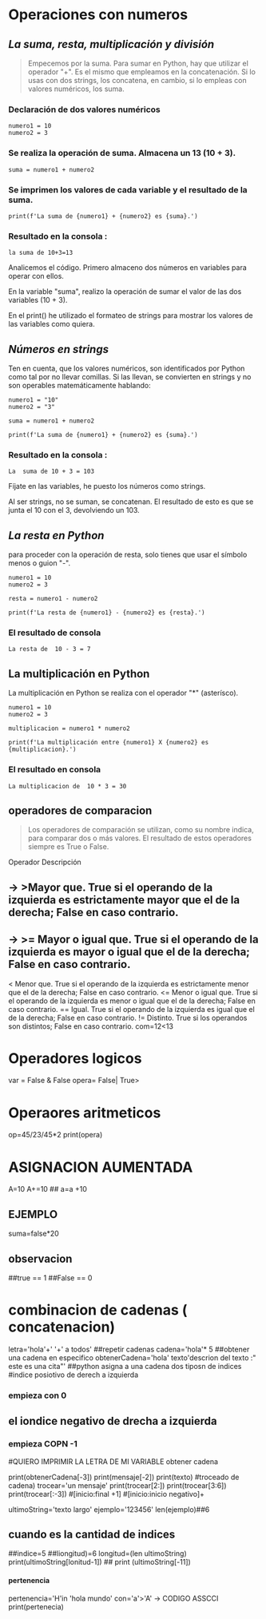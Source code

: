 #  Operaciones con numeros 

  ## *La suma, resta, multiplicación y división*
 >Empecemos por la suma. Para sumar en Python, hay que utilizar el operador "+". Es el mismo que empleamos en la concatenación. Si lo usas con dos strings, los concatena, en cambio, si lo empleas con valores numéricos, los suma.
 ### Declaración de dos valores numéricos
    numero1 = 10
    numero2 = 3

 ### Se realiza la operación de suma. Almacena un 13 (10 + 3).
    suma = numero1 + numero2

 ### Se imprimen los valores de cada variable y el resultado de la suma.
    print(f'La suma de {numero1} + {numero2} es {suma}.')

### Resultado en la consola :
    la suma de 10+3=13
 Analicemos el código. Primero almaceno dos números en variables para operar con ellos.

 En la variable "suma", realizo la operación de sumar el valor de las dos variables (10 + 3).

 En el print() he utilizado el formateo de strings para mostrar los valores de las variables como quiera.

## *Números en strings*
 Ten en cuenta, que los valores numéricos, son identificados por Python como tal por no llevar comillas. Si las llevan, se convierten en strings y no son operables matemáticamente hablando:

    numero1 = "10"
    numero2 = "3"

    suma = numero1 + numero2

    print(f'La suma de {numero1} + {numero2} es {suma}.')
### Resultado en la consola :

    La  suma de 10 + 3 = 103

 Fíjate en las variables, he puesto los números como strings.

 Al ser strings, no se suman, se concatenan. El resultado de esto es que se junta el 10 con el 3, devolviendo un 103.

## *La resta en Python*
 para proceder con la operación de resta, solo tienes que usar el símbolo menos o guion "-".

    numero1 = 10
    numero2 = 3

    resta = numero1 - numero2

    print(f'La resta de {numero1} - {numero2} es {resta}.')
 ### El resultado de consola 
    La resta de  10 - 3 = 7

## La multiplicación en Python

 La multiplicación en Python se realiza con el operador "*" (asterísco).

    numero1 = 10
    numero2 = 3

    multiplicacion = numero1 * numero2

    print(f'La multiplicación entre {numero1} X {numero2} es {multiplicacion}.')
### El resultado en consola 
    La multiplicacion de  10 * 3 = 30

 





## operadores de comparacion
>Los operadores de comparación se utilizan, como su nombre indica, para comparar dos o más valores. El resultado de estos operadores siempre es True o False.

Operador	Descripción
## → >Mayor que. True si el operando de la izquierda es estrictamente mayor que el de la derecha; False en caso contrario.   
## → >=	Mayor o igual que. True si el operando de la izquierda es mayor o igual que el de la derecha; False en caso contrario.
<	Menor que. True si el operando de la izquierda es estrictamente menor que el de la derecha; False en caso contrario.
<=	Menor o igual que. True si el operando de la izquierda es menor o igual que el de la derecha; False en caso contrario.
==	Igual. True si el operando de la izquierda es igual que el de la derecha; False en caso contrario.
!=	Distinto. True si los operandos son distintos; False en caso contrario.
com=12<13

# Operadores logicos
var = False & False
opera= False| True>
# Operaores aritmeticos
op=45/23/45*2
print(opera)
# ASIGNACION AUMENTADA
A=10
A+=10 ## a=a +10
## EJEMPLO 
suma=false*20
## observacion
##true == 1
##False == 0
# combinacion de cadenas ( concatenacion)
letra='hola'+' '+' a todos'
##repetir cadenas 
cadena='hola'* 5
##obtener una cadena en  especifico
obtenerCadena='hola' 
texto'descrion del texto :" este es una cita"'
##python asigna a una cadena dos tiposn de indices
#indice posiotivo de derech a izquierda
### empieza con 0
## el iondice negativo de drecha a izquierda
### empieza COPN -1
#QUIERO IMPRIMIR LA LETRA DE MI VARIABLE obtener cadena

print(obtenerCadena[-3])
print(mensaje[-2])
print(texto)
#troceado de cadena)
trocear='un mensaje'
print(trocear[2:])
print(trocear[3:6])
print(trocear[:-3])
#[inicio:final +1]
#[inicio:inicio negativo]+

ultimoString='texto largo'
ejemplo='123456'
len(ejemplo)##6
## cuando  es la cantidad de indices
##indice=5
##liongitud)=6
longitud=(len ultimoString)
print(ultimoString[lonitud-1]) ## print (ultimoString[-11])
#### pertenencia
pertenencia='H'in 'hola mundo'
con='a'>'A' → CODIGO ASSCCI
print(pertenecia)
